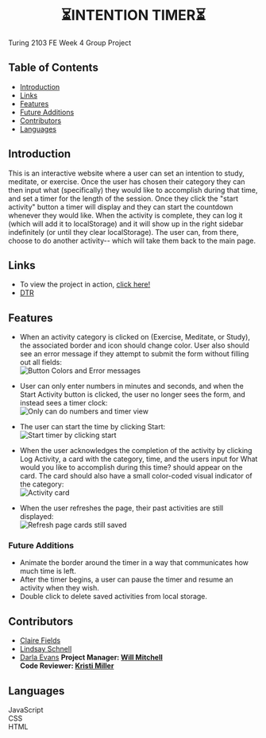 <h1 align="center">⏳INTENTION TIMER⏳</h1>

Turing 2103 FE Week 4 Group Project  
## Table of Contents
* [Introduction](#introduction)
* [Links](#Links)
* [Features](#Features )
* [Future Additions](#Future-Additions)
* [Contributors](#contributors)
* [Languages](#Languages)

## Introduction
This is an interactive website where a user can set an intention to study, meditate, or exercise. Once the user has chosen their category they can then input what (specifically) they would like to accomplish during that time, and set a timer for the length of the session. Once they click the "start activity" button a timer will display and they can start the countdown whenever they would like. When the activity is complete, they can log it (which will add it to localStorage) and it will show up in the right sidebar indefinitely (or until they clear localStorage). The user can, from there, choose to do another activity-- which will take them back to the main page.
## Links  
- To view the project in action, [click here!](https://clairefields15.github.io/intention-timer-group/)
- [DTR](https://gist.github.com/clairefields15/89aee5130d8312666483b70ceb2c34f9)

## Features
* When an activity category is clicked on (Exercise, Meditate, or Study), the associated border and icon should change color. User also should see an error message if they attempt to submit the form without filling out all fields:  
![Button Colors and Error messages]()

* User can only enter numbers in minutes and seconds, and when the Start Activity button is clicked, the user no longer sees the form, and instead sees a timer clock:  
![Only can do numbers and timer view]()

* The user can start the time by clicking Start:    
![Start timer by clicking start]()

* When the user acknowledges the completion of the activity by clicking Log Activity, a card with the category, time, and the users input for What would you like to accomplish during this time? should appear on the card. The card should also have a small color-coded visual indicator of the category:    
![Activity card]()

* When the user refreshes the page, their past activities are still displayed:  
![Refresh page cards still saved]()

### Future Additions
- Animate the border around the timer in a way that communicates how much time is left.  
- After the timer begins, a user can pause the timer and resume an activity when they wish.  
- Double click to delete saved activities from local storage.
## Contributors
- [Claire Fields](https://github.com/clairefields15)  
- [Lindsay Schnell](https://github.com/lschnell8)   
- [Darla Evans](https://github.com/darlaevans2000) 
**Project Manager: [Will Mitchell](https://github.com/wvmitchell)**  
**Code Reviewer: [Kristi Miller](https://github.com/Kristiannmiller)**

## Languages
JavaScript  
CSS  
HTML   

